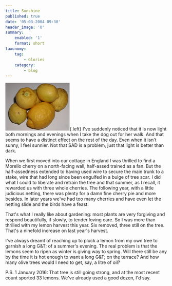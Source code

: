 ```yaml
---
title: Sunshine
published: true
date: '05-03-2004 09:30'
header_image: '0'
summary:
    enabled: '1'
    format: short
taxonomy:
    tag:
        - Glories
    category:
        - blog
---
```


![](lemons.png){.left} I've suddenly noticed that it is now light both mornings and evenings when I take the dog out for her walk. And that seems to have a distinct effect on the rest of the day. Even when it isn't sunny, I feel sunnier. Not that SAD is a problem, just that light is better than dark.

When we first moved into our cottage in England I was thrilled to find a Morello cherry on a north-facing wall, half-assed trained as a fan. But the half-assedness extended to having used wire to secure the main trunk to a stake, wire that had long since been engulfed in a bulge of tree scar. I did what I could to liberate and retrain the tree and that summer, as I recall, it rewarded us with three whole cherries. The following year, with a little judicious netting, there was plenty for a damn fine cherry pie and more besides. In later years we've had too many cherries and have even let the netting slide and the birds have a feast.

That's what I really like about gardening: most plants are very forgiving and respond beautifully, if slowly, to tender loving care. So I was more than thrilled with my lemon harvest this year. Six removed, three still on the tree. That's a ninefold increase on last year's harvest.

I've always dreamt of reaching up to pluck a lemon from my own tree to garnish a long G&T; of a summer's evening. The real problem is that the lemons seem to ripen as winter is giving way to spring. Will there still be any by the time it is hot enough to want a long G&T; on the terrace? And how many olive trees would I need to get, say, a litre of oil?

P.S. 1 January 2016: That tree is still going strong, and at the most recent count sported 33 lemons. We've already used a good dozen, I'd say.